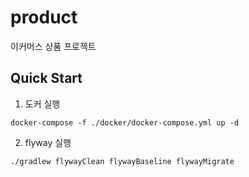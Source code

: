 # product

이커머스 상품 프로젝트

## Quick Start

1. 도커 실행

```
docker-compose -f ./docker/docker-compose.yml up -d 
```

2. flyway 실행

```
./gradlew flywayClean flywayBaseline flywayMigrate
```
